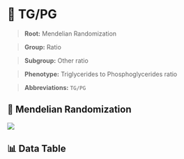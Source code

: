 # 🧪 TG/PG

> **Root:** Mendelian Randomization

> **Group:** Ratio  

> **Subgroup:** Other ratio

> **Phenotype:** Triglycerides to Phosphoglycerides ratio  

> **Abbreviations:** `TG/PG`

## 🧬 Mendelian Randomization  

<img src="/MR/Figures/Inverse/TG_PG.png"/>


## 📊 Data Table


<CsvTableMRI src="/MR/Data/Inverse/TG_PG.csv"/>
